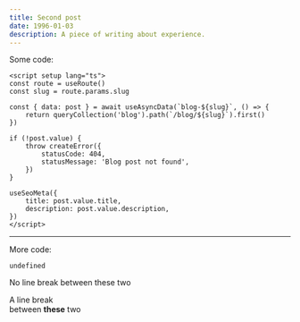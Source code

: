```yaml
---
title: Second post
date: 1996-01-03
description: A piece of writing about experience.
---
```

Some code:
```
<script setup lang="ts">
const route = useRoute()
const slug = route.params.slug

const { data: post } = await useAsyncData(`blog-${slug}`, () => {
	return queryCollection('blog').path(`/blog/${slug}`).first()
})

if (!post.value) {
	throw createError({
		statusCode: 404,
		statusMessage: 'Blog post not found',
	})
}

useSeoMeta({
	title: post.value.title,
	description: post.value.description,
})
</script>
```
---
More code:

`undefined`

No line break
between these two


A line break\
between **these** two